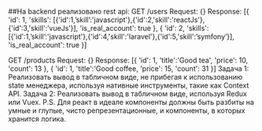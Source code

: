 ##На backend реализовано rest api:
GET /users
Request: {}
Response: [{
	'id': 1,
	'skills': [{'id':1,’skill’:'javascript'},{'id':2,'skill':'reactJs'},{'id':3,'skill':’vueJs’}],
	'is_real_account': true
},
{
	'id': 2,
	'skills': [{'id':1,’skill’:'javascript'},{'id':4,'skill':'laravel'},{'id':5,'skill':’symfony’}],
	'is_real_account': true
}]
 
GET /products
Request: {}
Response: [{
	'id': 1,
	'title':'Good tea',
	'price': 10,
	'count': 13
},
{
	'id': 1,
	'title':'Good coffee,
	'price': 15,
	'count': 31
}]
Задача 1: Реализовать вывод в табличном виде, не прибегая к использованию state менеджера, используя нативные инструменты, такие как Context API.
Задача 2: Реализовать вывод в табличном виде, используя Redux или Vuex.
P.S. Для реакт в идеале компоненты должны быть разбиты на умные и глупые, чисто репрезентационные, и компоненты, в которых хранится логика.
